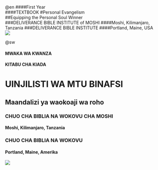 @en
####First Year	
####TEXTBOOK
#Personal Evangelism	
##Equipping the Personal Soul Winner	
###DELIVERANCE BIBLE INSTITUTE of MOSHI
####Moshi, Kilimanjaro, Tanzania
###DELIVERANCE BIBLE INSTITUTE
####Portland, Maine, USA
<img src="/assets/eagle.png" id="coverEagle"/>

@sw
<h4>MWAKA WA KWANZA</h4>
<h4>KITABU CHA KIADA</h4>
<h1>UINJILISTI WA MTU BINAFSI</h1>
<h2>Maandalizi ya waokoaji wa roho</h2>
<h3>CHUO CHA BIBLIA NA WOKOVU CHA MOSHI</h3>
<h4>Moshi, Kilimanjaro, Tanzania</h4>
<h3>CHUO CHA BIBLIA NA WOKOVU</h3>
<h4>Portland, Maine, Amerika</h4>
<img src="/assets/eagle.png" id="coverEagle"/>
